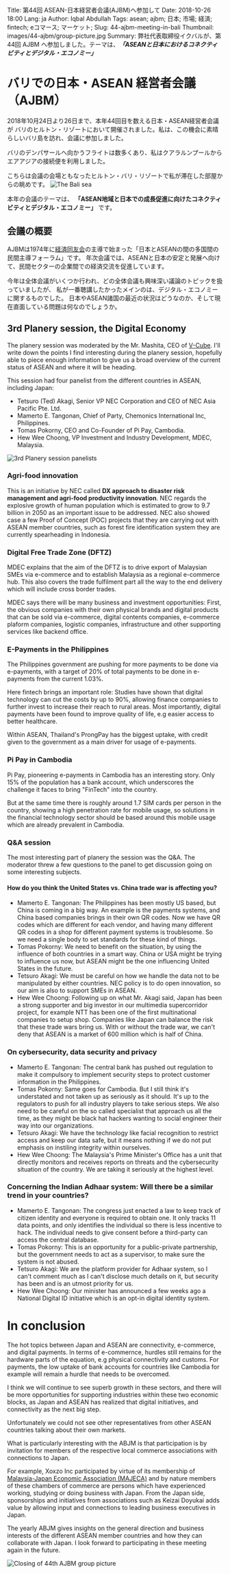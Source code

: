 Title: 第44回 ASEAN-日本経営者会議(AJBM)へ参加して
Date: 2018-10-26 18:00
Lang: ja
Author: Iqbal Abdullah
Tags: asean; ajbm; 日本; 市場; 経済; fintech; eコマース; マーケット;
Slug: 44-ajbm-meeting-in-bali
Thumbnail: images/44-ajbm/group-picture.jpg
Summary: 弊社代表取締役イクバルが、第44回 AJBM へ参加しました。テーマは、***「ASEANと日本におけるコネクティビティとデジタル・エコノミー」***

# バリでの日本・ASEAN 経営者会議（AJBM）

2018年10月24日より26日まで、本年44回目を数える日本・ASEAN経営者会議が
バリのヒルトン・リゾートにおいて開催されました。私は、この機会に素晴らしいバリ島を訪れ、会議に参加しました。

バリのデンパサールへ向かうフライトは数多くあり、私はクアラルンプールからエアアジアの接続便を利用しました。

こちらは会議の会場ともなったヒルトン・バリ・リゾートで私が滞在した部屋からの眺めです。
![The Bali sea](/images/44-ajbm/bali-sea.jpg)

本年の会議のテーマは、 **「ASEAN地域と日本での成長促進に向けたコネクティビティとデジタル・エコノミー」** です。

## 会議の概要

AJBMは1974年に[経済同友会](https://www.doyukai.or.jp/)の主導で始まった「日本とASEANの間の多国間の民間主導フォーラム」です。
年次会議では、ASEANと日本の安定と発展へ向けて、民間セクターの企業間での経済交流を促進しています。

今年は全体会議がいくつか行われ、どの全体会議も興味深い議論のトピックを扱っていましたが、
私が一番聴講したかったメインのは、デジタル・エコノミーに関するものでした。
日本やASEAN諸国の最近の状況はどうなのか、そして現在直面している問題は何なのでしょうか。

## 3rd Planery session, the Digital Economy

The planery session was moderated by the Mr. Mashita, CEO of [V-Cube](https://jp.vcube.com/).
I'll write down the points I find interesting during the planery session, hopefully able
to piece enough information to give us a broad overview of the current status of ASEAN
and where it will be heading.

This session had four panelist from the different countries in ASEAN, including Japan:

* Tetsuro (Ted) Akagi, Senior VP NEC Corporation and CEO of NEC Asia Pacific Pte. Ltd.
* Mamerto E. Tangonan, Chief of Party, Chemonics International Inc, Philippines.
* Tomas Pokorny, CEO and Co-Founder of Pi Pay, Cambodia.
* Hew Wee Choong, VP Investment and Industry Development, MDEC, Malaysia.

![3rd Planery session panelists](/images/44-ajbm/panelist.jpg)

### Agri-food innovation

This is an initiative by NEC called **DX approach to disaster risk management and
agri-food productivity innovation**. NEC regards the explosive growth of human population
which is estimated to grow to 9.7 billion in 2050 as an important issue to be
addressed. NEC also showed case a few Proof of Concept (POC) projects that they
are carrying out with ASEAN member countries, such as forest fire identification
system they are currently spearheading in Indonesia.

### Digital Free Trade Zone (DFTZ)

MDEC explains that the aim of the DFTZ is to drive export of Malaysian SMEs via
e-commerce and to establish Malaysia as a regional e-commerce hub. This also covers the
trade fulfilment part all the way to the end delivery which will include cross border trades.

MDEC says there will be many business and investment opportunities: First, the obvious
companies with their own physical brands and digital products that can be sold via e-commerce,
digital contents companies, e-commerce plaform companies, logistic companies, infrastructure
and other supporting services like backend office.

### E-Payments in the Philippines

The Philippines government are pushing for more payments to be done via
e-payments, with a target of 20% of total payments to be done in e-payments from
the current 1.03%.

Here fintech brings an important role: Studies have shown that digital technology
can cut the costs by up to 90%, allowing finance companies to further invest to
increase their reach to rural areas. Most importantly, digital payments have
been found to improve quality of life, e.g easier access to better healthcare.

Within ASEAN, Thailand's ProngPay has the biggest uptake, with credit given to
the government as a main driver for usage of e-payments.

### Pi Pay in Cambodia

Pi Pay, pioneering e-payments in Cambodia has an interesting story. Only 15% of the
population has a bank account, which underscores the challenge it faces to bring "FinTech"
into the country.

But at the same time there is roughly around 1.7 SIM cards per person in the country, showing
a high penetration rate for mobile usage, so solutions in the financial
technology sector should be based around this mobile usage which are already
prevalent in Cambodia.

### Q&A session

The most interesting part of planery the session was the Q&A. The moderator threw a few
questions to the panel to get discussion going on some interesting subjects.

#### How do you think the United States vs. China trade war is affecting you?

* Mamerto E. Tangonan: The Philippines has been mostly US based, but China is coming in a
 big way. An example is the payments systems, and China based companies brings in their
 own QR codes. Now we have QR codes which are different for each vendor, and having many
 different QR codes in a shop for different payment systems is troublesome. So we need a single body
 to set standards for these kind of things.
* Tomas Pokorny: We need to benefit on the situation, by using the influence of both countries
 in a smart way. China or USA might be trying to influence us now, but ASEAN might be the one
 influencing United States in the future.
* Tetsuro Akagi: We must be careful on how we handle the data not to be manipulated by either countries.
 NEC policy is to do open innovation, so our aim is also to support SMEs in ASEAN.
* Hew Wee Choong: Following up on what Mr. Akagi said, Japan has been a strong supporter and
 big investor in our multimedia supercorridor project, for example NTT has been one of the first multinational
 companies to setup shop. Companies like Japan can balance the risk that these trade wars bring us.
 With or without the trade war, we can't deny that ASEAN is a market of 600 million which is half of China.

### On cybersecurity, data security and privacy

* Mamerto E. Tangonan: The central bank has pushed out regulation to make it compulsory
 to implement security steps to protect customer information in the Philippines.
* Tomas Pokorny: Same goes for Cambodia. But I still think it's understated and not taken up
 as seriously as it should. It's up to the regulators to push for all industry players to take serious steps.
 We also need to be careful on the so called specialist that approach us all the time, as
 they might be black hat hackers wanting to social engineer their way into our organizations.
* Tetsuro Akagi: We have the technology like facial recognition to restrict access and keep our data safe,
 but it means nothing if we do not put emphasis on instiling integrity within
 ourselves.
* Hew Wee Choong: The Malaysia's Prime Minister's Office has a unit that
  directly monitors and receives reports on threats and the cybersecurity
  situation of the country. We are taking it seriously at the highest level.

### Concerning the Indian Adhaar system: Will there be a similar trend in your countries?

* Mamerto E. Tangonan: The congress just enacted a law to keep track of citizen identity and everyone
 is required to obtain one. It only tracks 11 data points, and only identifies
 the individual so there is less incentive to hack. The individual needs to give
 consent before a third-party can access the central database.
* Tomas Pokorny: This is an opportunity for a public-private partnership, but the government
 needs to act as a supervisor, to make sure the system is not abused.
* Tetsuro Akagi: We are the platform provider for Adhaar system, so I can't comment much as I can't
 disclose much details on it, but security has been and is an utmost priority
 for us.
* Hew Wee Choong: Our minister has announced a few weeks ago a National Digital ID initiative
 which is an opt-in digital identity system.

# In conclusion

The hot topics between Japan and ASEAN are connectivity, e-commerce, and digital payments.
In terms of e-commernce, hurdles still remains for the hardware parts of the equation,
e.g physical connectivity and customs. For payments, the low uptake of bank accounts for countries
like Cambodia for example will remain a hurdle that needs to be overcomed.

I think we will continue to see superb growth in these sectors, and there will be more opportunities
for supporting industries within these two economic blocks, as Japan and ASEAN has realized
that digital initiatives, and connectivity as the next big step.

Unfortunately we could not see other representatives from other ASEAN countries talking about
their own markets.

What is particularly interesting with the ABJM is that participation is by
invitation for members of the respective local commerce associations with
connections to Japan.

For example, Xoxzo Inc participated by virtue of its membership of
[Malaysia-Japan Economic Association (MAJECA)](https://majeca.org/about/) and by
nature members of these chambers of commerce are persons which have experienced
working, studying or doing business with Japan. From the Japan side,
sponsorships and initiatives from associations such as Keizai Doyukai
adds value by allowing input and connections to leading business executives in Japan.

The yearly ABJM gives insights on the general direction and business interests of the
different ASEAN member countries and how they can collaborate with Japan. I look
forward to participating in these meeting again in the future.

![Closing of 44th AJBM group picture](/images/44-ajbm/group-picture.jpg)
